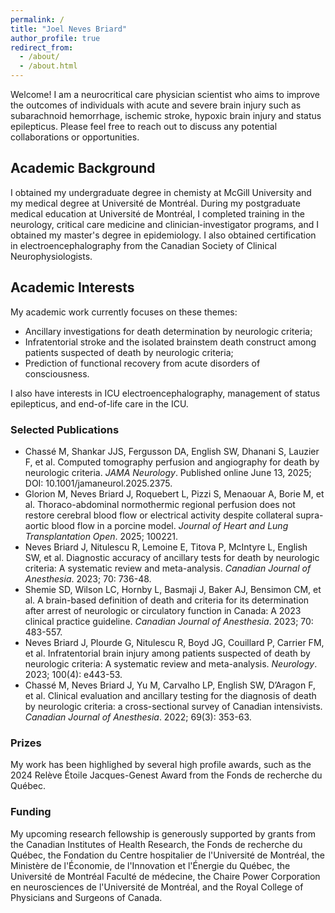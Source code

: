 ```yaml
---
permalink: /
title: "Joel Neves Briard"
author_profile: true
redirect_from: 
  - /about/
  - /about.html
---
```


Welcome! I am a neurocritical care physician scientist who aims to improve the outcomes of individuals with acute and severe brain injury such as subarachnoid hemorrhage, ischemic stroke, hypoxic brain injury and status epilepticus. Please feel free to reach out to discuss any potential collaborations or opportunities.

## Academic Background

I obtained my undergraduate degree in chemisty at McGill University and my medical degree at Université de Montréal. During my postgraduate medical education at Université de Montréal, I completed training in the neurology, critical care medicine and clinician-investigator programs, and I obtained my master's degree in epidemiology. I also obtained certification in electroencephalography from the Canadian Society of Clinical Neurophysiologists.

## Academic Interests

My academic work currently focuses on these themes:
- Ancillary investigations for death determination by neurologic criteria;
- Infratentorial stroke and the isolated brainstem death construct among patients suspected of death by neurologic criteria;
- Prediction of functional recovery from acute disorders of consciousness.

I also have interests in ICU electroencephalography, management of status epilepticus, and end-of-life care in the ICU.

### Selected Publications

- Chassé M, Shankar JJS, Fergusson DA, English SW, Dhanani S, Lauzier F, et al. Computed tomography perfusion and angiography for death by neurologic criteria. *JAMA Neurology*. Published online June 13, 2025; DOI: 10.1001/jamaneurol.2025.2375.
- Glorion M, Neves Briard J, Roquebert L, Pizzi S, Menaouar A, Borie M, et al. Thoraco-abdominal normothermic regional perfusion does not restore cerebral blood flow or electrical activity despite collateral supra-aortic blood flow in a porcine model. *Journal of Heart and Lung Transplantation Open*. 2025; 100221.
- Neves Briard J, Nitulescu R, Lemoine E, Titova P, McIntyre L, English SW, et al. Diagnostic accuracy of ancillary tests for death by neurologic criteria: A systematic review and meta-analysis. *Canadian Journal of Anesthesia*. 2023; 70: 736-48.
- Shemie SD, Wilson LC, Hornby L, Basmaji J, Baker AJ, Bensimon CM, et al. A brain-based definition of death and criteria for its determination after arrest of neurologic or circulatory function in Canada: A 2023 clinical practice guideline. *Canadian Journal of Anesthesia*. 2023; 70: 483-557.
- Neves Briard J, Plourde G, Nitulescu R, Boyd JG, Couillard P, Carrier FM, et al. Infratentorial brain injury among patients suspected of death by neurologic criteria: A systematic review and meta-analysis. *Neurology*. 2023; 100(4): e443-53.
- Chassé M, Neves Briard J, Yu M, Carvalho LP, English SW, D’Aragon F, et al. Clinical evaluation and ancillary testing for the diagnosis of death by neurologic criteria: a cross-sectional survey of Canadian intensivists. *Canadian Journal of Anesthesia*. 2022; 69(3): 353-63.

### Prizes

My work has been highlighed by several high profile awards, such as the 2024 Relève Étoile Jacques-Genest Award from the Fonds de recherche du Québec.

### Funding

My upcoming research fellowship is generously supported by grants from the Canadian Institutes of Health Research, the Fonds de recherche du Québec, the Fondation du Centre hospitalier de l'Université de Montréal, the Ministère de l'Économie, de l'Innovation et l'Énergie du Québec, the Université de Montréal Faculté de médecine, the Chaire Power Corporation en neurosciences de l'Université de Montréal, and the Royal College of Physicians and Surgeons of Canada.
